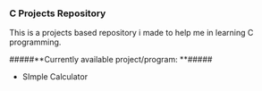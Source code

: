 ### **C Projects Repository** ###

This is a projects based repository i made to help me in learning C programming.


#####**Currently available project/program: **#####
- SImple Calculator
